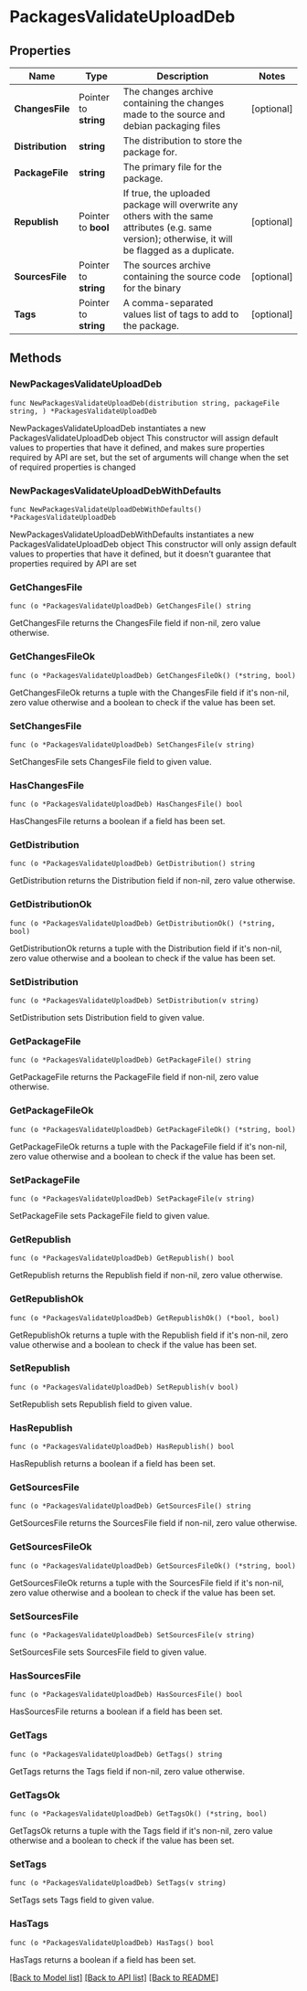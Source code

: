 # PackagesValidateUploadDeb

## Properties

Name | Type | Description | Notes
------------ | ------------- | ------------- | -------------
**ChangesFile** | Pointer to **string** | The changes archive containing the changes made to the source and debian packaging files | [optional] 
**Distribution** | **string** | The distribution to store the package for. | 
**PackageFile** | **string** | The primary file for the package. | 
**Republish** | Pointer to **bool** | If true, the uploaded package will overwrite any others with the same attributes (e.g. same version); otherwise, it will be flagged as a duplicate. | [optional] 
**SourcesFile** | Pointer to **string** | The sources archive containing the source code for the binary | [optional] 
**Tags** | Pointer to **string** | A comma-separated values list of tags to add to the package. | [optional] 

## Methods

### NewPackagesValidateUploadDeb

`func NewPackagesValidateUploadDeb(distribution string, packageFile string, ) *PackagesValidateUploadDeb`

NewPackagesValidateUploadDeb instantiates a new PackagesValidateUploadDeb object
This constructor will assign default values to properties that have it defined,
and makes sure properties required by API are set, but the set of arguments
will change when the set of required properties is changed

### NewPackagesValidateUploadDebWithDefaults

`func NewPackagesValidateUploadDebWithDefaults() *PackagesValidateUploadDeb`

NewPackagesValidateUploadDebWithDefaults instantiates a new PackagesValidateUploadDeb object
This constructor will only assign default values to properties that have it defined,
but it doesn't guarantee that properties required by API are set

### GetChangesFile

`func (o *PackagesValidateUploadDeb) GetChangesFile() string`

GetChangesFile returns the ChangesFile field if non-nil, zero value otherwise.

### GetChangesFileOk

`func (o *PackagesValidateUploadDeb) GetChangesFileOk() (*string, bool)`

GetChangesFileOk returns a tuple with the ChangesFile field if it's non-nil, zero value otherwise
and a boolean to check if the value has been set.

### SetChangesFile

`func (o *PackagesValidateUploadDeb) SetChangesFile(v string)`

SetChangesFile sets ChangesFile field to given value.

### HasChangesFile

`func (o *PackagesValidateUploadDeb) HasChangesFile() bool`

HasChangesFile returns a boolean if a field has been set.

### GetDistribution

`func (o *PackagesValidateUploadDeb) GetDistribution() string`

GetDistribution returns the Distribution field if non-nil, zero value otherwise.

### GetDistributionOk

`func (o *PackagesValidateUploadDeb) GetDistributionOk() (*string, bool)`

GetDistributionOk returns a tuple with the Distribution field if it's non-nil, zero value otherwise
and a boolean to check if the value has been set.

### SetDistribution

`func (o *PackagesValidateUploadDeb) SetDistribution(v string)`

SetDistribution sets Distribution field to given value.


### GetPackageFile

`func (o *PackagesValidateUploadDeb) GetPackageFile() string`

GetPackageFile returns the PackageFile field if non-nil, zero value otherwise.

### GetPackageFileOk

`func (o *PackagesValidateUploadDeb) GetPackageFileOk() (*string, bool)`

GetPackageFileOk returns a tuple with the PackageFile field if it's non-nil, zero value otherwise
and a boolean to check if the value has been set.

### SetPackageFile

`func (o *PackagesValidateUploadDeb) SetPackageFile(v string)`

SetPackageFile sets PackageFile field to given value.


### GetRepublish

`func (o *PackagesValidateUploadDeb) GetRepublish() bool`

GetRepublish returns the Republish field if non-nil, zero value otherwise.

### GetRepublishOk

`func (o *PackagesValidateUploadDeb) GetRepublishOk() (*bool, bool)`

GetRepublishOk returns a tuple with the Republish field if it's non-nil, zero value otherwise
and a boolean to check if the value has been set.

### SetRepublish

`func (o *PackagesValidateUploadDeb) SetRepublish(v bool)`

SetRepublish sets Republish field to given value.

### HasRepublish

`func (o *PackagesValidateUploadDeb) HasRepublish() bool`

HasRepublish returns a boolean if a field has been set.

### GetSourcesFile

`func (o *PackagesValidateUploadDeb) GetSourcesFile() string`

GetSourcesFile returns the SourcesFile field if non-nil, zero value otherwise.

### GetSourcesFileOk

`func (o *PackagesValidateUploadDeb) GetSourcesFileOk() (*string, bool)`

GetSourcesFileOk returns a tuple with the SourcesFile field if it's non-nil, zero value otherwise
and a boolean to check if the value has been set.

### SetSourcesFile

`func (o *PackagesValidateUploadDeb) SetSourcesFile(v string)`

SetSourcesFile sets SourcesFile field to given value.

### HasSourcesFile

`func (o *PackagesValidateUploadDeb) HasSourcesFile() bool`

HasSourcesFile returns a boolean if a field has been set.

### GetTags

`func (o *PackagesValidateUploadDeb) GetTags() string`

GetTags returns the Tags field if non-nil, zero value otherwise.

### GetTagsOk

`func (o *PackagesValidateUploadDeb) GetTagsOk() (*string, bool)`

GetTagsOk returns a tuple with the Tags field if it's non-nil, zero value otherwise
and a boolean to check if the value has been set.

### SetTags

`func (o *PackagesValidateUploadDeb) SetTags(v string)`

SetTags sets Tags field to given value.

### HasTags

`func (o *PackagesValidateUploadDeb) HasTags() bool`

HasTags returns a boolean if a field has been set.


[[Back to Model list]](../README.md#documentation-for-models) [[Back to API list]](../README.md#documentation-for-api-endpoints) [[Back to README]](../README.md)


